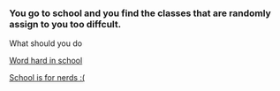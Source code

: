 ### You go to school and you find the classes that are randomly assign to you too diffcult.
What should you do

[Word hard in school](praise-by-dad.md)

[School is for nerds :(](fail-school.md)
